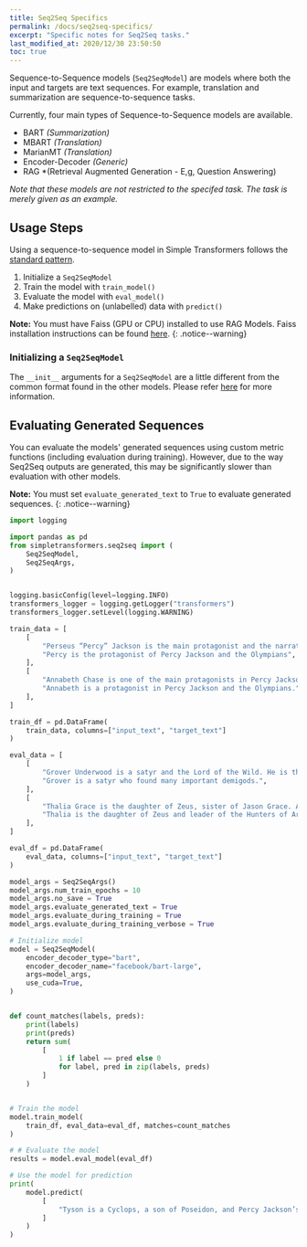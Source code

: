 ```yaml
---
title: Seq2Seq Specifics
permalink: /docs/seq2seq-specifics/
excerpt: "Specific notes for Seq2Seq tasks."
last_modified_at: 2020/12/30 23:50:50
toc: true
---
```


Sequence-to-Sequence models (`Seq2SeqModel`) are models where both the input and targets are text sequences. For example, translation and summarization are sequence-to-sequence tasks.

Currently, four main types of Sequence-to-Sequence models are available.

- BART *(Summarization)*
- MBART *(Translation)*
- MarianMT *(Translation)*
- Encoder-Decoder *(Generic)*
- RAG *(Retrieval Augmented Generation - E,g, Question Answering)

*Note that these models are not restricted to the specifed task. The task is merely given as an example.*


## Usage Steps

Using a sequence-to-sequence model in Simple Transformers follows the [standard pattern](/docs/usage/#task-specific-models).

1. Initialize a `Seq2SeqModel`
2. Train the model with `train_model()`
3. Evaluate the model with `eval_model()`
4. Make predictions on (unlabelled) data with `predict()`


**Note:** You must have Faiss (GPU or CPU) installed to use RAG Models.
Faiss installation instructions can be found [here](https://github.com/facebookresearch/faiss/blob/master/INSTALL.md).
{: .notice--warning}

### Initializing a `Seq2SeqModel`

The `__init__` arguments for a `Seq2SeqModel` are a little different from the common format found in the other models. Please refer [here](/docs/seq2seq-model/#seq2seq-model) for more information.

## Evaluating Generated Sequences

You can evaluate the models' generated sequences using custom metric functions (including evaluation during training). However, due to the way Seq2Seq outputs are generated, this may be significantly slower than evaluation with other models.

**Note:** You must set `evaluate_generated_text` to `True` to evaluate generated sequences.
{: .notice--warning}

```python
import logging

import pandas as pd
from simpletransformers.seq2seq import (
    Seq2SeqModel,
    Seq2SeqArgs,
)


logging.basicConfig(level=logging.INFO)
transformers_logger = logging.getLogger("transformers")
transformers_logger.setLevel(logging.WARNING)

train_data = [
    [
        "Perseus “Percy” Jackson is the main protagonist and the narrator of the Percy Jackson and the Olympians series.",
        "Percy is the protagonist of Percy Jackson and the Olympians",
    ],
    [
        "Annabeth Chase is one of the main protagonists in Percy Jackson and the Olympians.",
        "Annabeth is a protagonist in Percy Jackson and the Olympians.",
    ],
]

train_df = pd.DataFrame(
    train_data, columns=["input_text", "target_text"]
)

eval_data = [
    [
        "Grover Underwood is a satyr and the Lord of the Wild. He is the satyr who found the demigods Thalia Grace, Nico and Bianca di Angelo, Percy Jackson, Annabeth Chase, and Luke Castellan.",
        "Grover is a satyr who found many important demigods.",
    ],
    [
        "Thalia Grace is the daughter of Zeus, sister of Jason Grace. After several years as a pine tree on Half-Blood Hill, she got a new job leading the Hunters of Artemis.",
        "Thalia is the daughter of Zeus and leader of the Hunters of Artemis.",
    ],
]

eval_df = pd.DataFrame(
    eval_data, columns=["input_text", "target_text"]
)

model_args = Seq2SeqArgs()
model_args.num_train_epochs = 10
model_args.no_save = True
model_args.evaluate_generated_text = True
model_args.evaluate_during_training = True
model_args.evaluate_during_training_verbose = True

# Initialize model
model = Seq2SeqModel(
    encoder_decoder_type="bart",
    encoder_decoder_name="facebook/bart-large",
    args=model_args,
    use_cuda=True,
)


def count_matches(labels, preds):
    print(labels)
    print(preds)
    return sum(
        [
            1 if label == pred else 0
            for label, pred in zip(labels, preds)
        ]
    )


# Train the model
model.train_model(
    train_df, eval_data=eval_df, matches=count_matches
)

# # Evaluate the model
results = model.eval_model(eval_df)

# Use the model for prediction
print(
    model.predict(
        [
            "Tyson is a Cyclops, a son of Poseidon, and Percy Jackson’s half brother. He is the current general of the Cyclopes army."
        ]
    )
)

```
